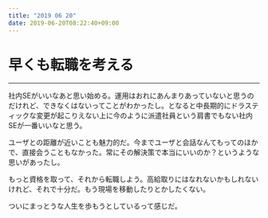```yaml
---
title: "2019 06 20"
date: 2019-06-20T08:22:40+09:00
---
```

# 早くも転職を考える
---
社内SEがいいなあと思い始める。運用はおれにあんまりあっていないと思うのだけれど、できなくはないってことがわかったし。となると中長期的にドラスティックな変更が起こりえない上に今のように派遣社員という肩書でもない社内SEが一番いいなと思う。

ユーザとの距離が近いことも魅力的だ。今までユーザと会話なんてもってのほかで、直接会うこともなかった。常にその解決策で本当にいいのか？というような思いがあったし。

もっと資格を取って、それから転職しよう。高給取りにはなれないかもしれないけれど、それで十分だ。もう現場を移動したりとかしたくない。

ついにまっとうな人生を歩もうとしているって感じだ。